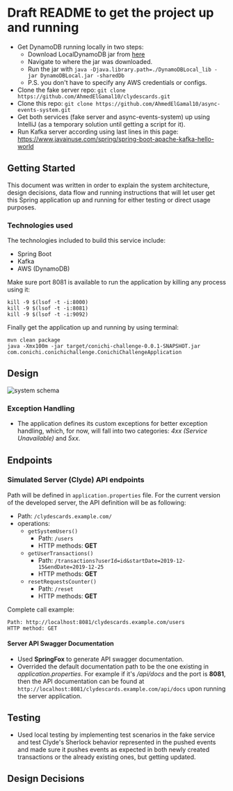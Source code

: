 # Draft README to get the project up and running

* Get DynamoDB running locally in two steps:
    * Download LocalDynamoDB jar from [here](https://docs.aws.amazon.com/amazondynamodb/latest/developerguide/DynamoDBLocal.DownloadingAndRunning.html)
    * Navigate to where the jar was downloaded.
    * Run the jar with `java -Djava.library.path=./DynamoDBLocal_lib -jar DynamoDBLocal.jar -sharedDb`
    * P.S. you don't have to specify any AWS credentials or configs.
* Clone the fake server repo:  `git clone https://github.com/AhmedElGamal10/clydescards.git` 
* Clone this repo: `git clone https://github.com/AhmedElGamal10/async-events-system.git`
* Get both services (fake server and async-events-system) up using IntelliJ (as a temporary solution until getting a script for it).
* Run Kafka server according using last lines in this page: https://www.javainuse.com/spring/spring-boot-apache-kafka-hello-world



## Getting Started
This document was written in order to explain the system architecture, design decisions, data flow and running instructions that will let user get this Spring application up and running for either testing or direct usage purposes.

### Technologies used
The technologies included to build this service include:
- Spring Boot
- Kafka
- AWS (DynamoDB)

Make sure port 8081 is available to run the application by killing any process using it:
```
kill -9 $(lsof -t -i:8000)
kill -9 $(lsof -t -i:8081)
kill -9 $(lsof -t -i:9092)
```

Finally get the application up and running by using terminal:
```
mvn clean package
java -Xmx100m -jar target/conichi-challenge-0.0.1-SNAPSHOT.jar com.conichi.conichichallenge.ConichiChallengeApplication
```

## Design


![system schema](https://drive.google.com/file/d/1STW7U58nZkJzkKoMgNo_qdusne1cyR39/view?fbclid=IwAR38CrX-onWvMWwTxy3pBUSQtqYrzQoTRRjAtZMymqP0MbJdxikg2SjX_iY)

### Exception Handling
- The application defines its custom exceptions for better exception handling, which, for now,  will fall into two categories: *4xx (Service Unavailable)* and *5xx*.

## Endpoints
### Simulated Server (Clyde) API endpoints
Path will be defined in `application.properties` file. For the current version of the developed server, the API definition will be as following:
- Path: `/clydescards.example.com/`
- operations: 
    - `getSystemUsers()`
        - Path: `/users`
        - HTTP methods: __GET__
    - `getUserTransactions()`
        - Path: `/transactions?userId=id&startDate=2019-12-15&endDate=2019-12-25`
        - HTTP methods: __GET__
    - `resetRequestsCounter()`
        - Path: `/reset`
        - HTTP methods: __GET__

Complete call example:
```
Path: http://localhost:8081/clydescards.example.com/users
HTTP method: GET
```  

#### Server API Swagger Documentation
- Used **SpringFox** to generate API swagger documentation.
- Overrided the default documentation path to be the one existing in *application.properties*. For example if it's */api/docs* and the port is __8081__, then the API documentation can be found at `http://localhost:8081/clydescards.example.com/api/docs` upon running the server application.    
      
## Testing
- Used local testing by implementing test scenarios in the fake service and test Clyde's Sherlock behavior represented in the pushed events and made sure it pushes events as expected in both newly created transactions or the already existing ones, but getting updated.

## Design Decisions
